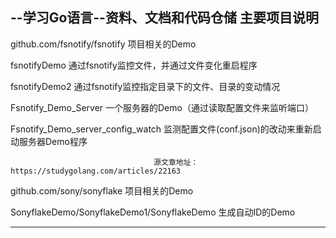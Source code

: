 --学习Go语言--资料、文档和代码仓储
主要项目说明
----------------------------------------------------------------------------------------
github.com/fsnotify/fsnotify 项目相关的Demo


fsnotifyDemo		       			通过fsnotify监控文件，并通过文件变化重启程序 

fsnotifyDemo2		       			通过fsnotify监控指定目录下的文件、目录的变动情况  

Fsnotify_Demo_Server       			一个服务器的Demo（通过读取配置文件来监听端口） 

Fsnotify_Demo_server_config_watch	监测配置文件(conf.json)的改动来重新启动服务器Demo程序 

						  			源文章地址：https://studygolang.com/articles/22163
github.com/sony/sonyflake 项目相关的Demo

SonyflakeDemo/SonyflakeDemo1/SonyflakeDemo  生成自动ID的Demo 
						
 								 
-----------------------------------------------------------------------------------------									


